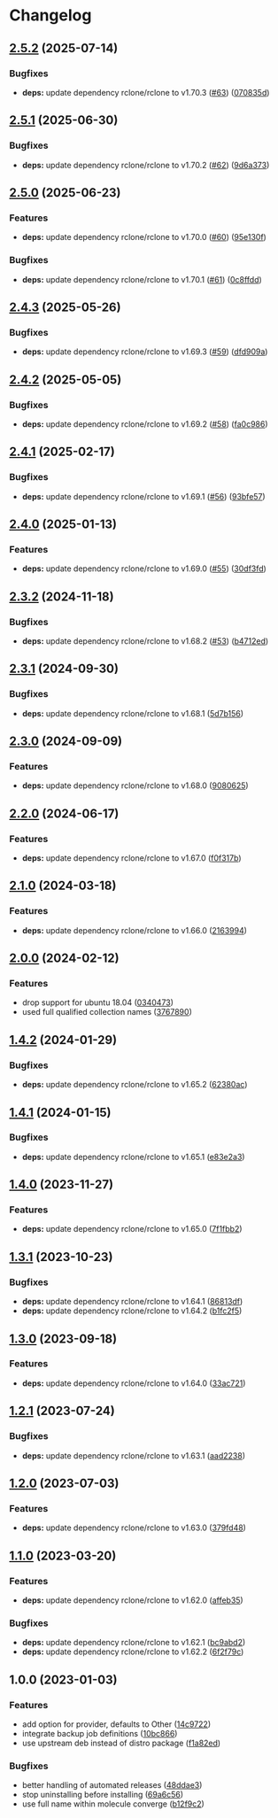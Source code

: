 # Changelog

## [2.5.2](https://github.com/rolehippie/rclone/compare/v2.5.1...v2.5.2) (2025-07-14)


### Bugfixes

* **deps:** update dependency rclone/rclone to v1.70.3 ([#63](https://github.com/rolehippie/rclone/issues/63)) ([070835d](https://github.com/rolehippie/rclone/commit/070835d9803df8ecf6bb76893fcf449e1b05a0ab))

## [2.5.1](https://github.com/rolehippie/rclone/compare/v2.5.0...v2.5.1) (2025-06-30)


### Bugfixes

* **deps:** update dependency rclone/rclone to v1.70.2 ([#62](https://github.com/rolehippie/rclone/issues/62)) ([9d6a373](https://github.com/rolehippie/rclone/commit/9d6a373bc5e2eccc5b7fd989001fbe717d63db4c))

## [2.5.0](https://github.com/rolehippie/rclone/compare/v2.4.3...v2.5.0) (2025-06-23)


### Features

* **deps:** update dependency rclone/rclone to v1.70.0 ([#60](https://github.com/rolehippie/rclone/issues/60)) ([95e130f](https://github.com/rolehippie/rclone/commit/95e130f62c337dc50881ce19ce2136a5106d9146))


### Bugfixes

* **deps:** update dependency rclone/rclone to v1.70.1 ([#61](https://github.com/rolehippie/rclone/issues/61)) ([0c8ffdd](https://github.com/rolehippie/rclone/commit/0c8ffdd82b9f8c686169ea5bd187ea3206d0d359))

## [2.4.3](https://github.com/rolehippie/rclone/compare/v2.4.2...v2.4.3) (2025-05-26)


### Bugfixes

* **deps:** update dependency rclone/rclone to v1.69.3 ([#59](https://github.com/rolehippie/rclone/issues/59)) ([dfd909a](https://github.com/rolehippie/rclone/commit/dfd909a45baa1da87ee6e82ade4a5b3d2e837ec0))

## [2.4.2](https://github.com/rolehippie/rclone/compare/v2.4.1...v2.4.2) (2025-05-05)


### Bugfixes

* **deps:** update dependency rclone/rclone to v1.69.2 ([#58](https://github.com/rolehippie/rclone/issues/58)) ([fa0c986](https://github.com/rolehippie/rclone/commit/fa0c9869c1651d8636882a859944327bf696267c))

## [2.4.1](https://github.com/rolehippie/rclone/compare/v2.4.0...v2.4.1) (2025-02-17)


### Bugfixes

* **deps:** update dependency rclone/rclone to v1.69.1 ([#56](https://github.com/rolehippie/rclone/issues/56)) ([93bfe57](https://github.com/rolehippie/rclone/commit/93bfe57185a663357273a6dd6e8b57785d857a62))

## [2.4.0](https://github.com/rolehippie/rclone/compare/v2.3.2...v2.4.0) (2025-01-13)


### Features

* **deps:** update dependency rclone/rclone to v1.69.0 ([#55](https://github.com/rolehippie/rclone/issues/55)) ([30df3fd](https://github.com/rolehippie/rclone/commit/30df3fdc508e733d0e116003044a564a5d259199))

## [2.3.2](https://github.com/rolehippie/rclone/compare/v2.3.1...v2.3.2) (2024-11-18)


### Bugfixes

* **deps:** update dependency rclone/rclone to v1.68.2 ([#53](https://github.com/rolehippie/rclone/issues/53)) ([b4712ed](https://github.com/rolehippie/rclone/commit/b4712edcf1fb0efe6b79b219591a11fe7bc87d5f))

## [2.3.1](https://github.com/rolehippie/rclone/compare/v2.3.0...v2.3.1) (2024-09-30)


### Bugfixes

* **deps:** update dependency rclone/rclone to v1.68.1 ([5d7b156](https://github.com/rolehippie/rclone/commit/5d7b15645dd720946e6eaa7bf1090faa947334c5))

## [2.3.0](https://github.com/rolehippie/rclone/compare/v2.2.0...v2.3.0) (2024-09-09)


### Features

* **deps:** update dependency rclone/rclone to v1.68.0 ([9080625](https://github.com/rolehippie/rclone/commit/90806250002a1f1e2ba3808a59c9d7ce5fdac837))

## [2.2.0](https://github.com/rolehippie/rclone/compare/v2.1.0...v2.2.0) (2024-06-17)


### Features

* **deps:** update dependency rclone/rclone to v1.67.0 ([f0f317b](https://github.com/rolehippie/rclone/commit/f0f317b90ca104ab244af7d4407ca817b4198eb5))

## [2.1.0](https://github.com/rolehippie/rclone/compare/v2.0.0...v2.1.0) (2024-03-18)


### Features

* **deps:** update dependency rclone/rclone to v1.66.0 ([2163994](https://github.com/rolehippie/rclone/commit/21639948ce59a269dc9cfab7c62226163b33e96f))

## [2.0.0](https://github.com/rolehippie/rclone/compare/v1.4.2...v2.0.0) (2024-02-12)


### Features

* drop support for ubuntu 18.04 ([0340473](https://github.com/rolehippie/rclone/commit/03404732eea9d01b8eb5a21d67ea3a1f3138edbb))
* used full qualified collection names ([3767890](https://github.com/rolehippie/rclone/commit/3767890ee748657571e4708e3383b970dc114e83))

## [1.4.2](https://github.com/rolehippie/rclone/compare/v1.4.1...v1.4.2) (2024-01-29)


### Bugfixes

* **deps:** update dependency rclone/rclone to v1.65.2 ([62380ac](https://github.com/rolehippie/rclone/commit/62380acd9b30bb680eb2a8f8e20a939480eb766d))

## [1.4.1](https://github.com/rolehippie/rclone/compare/v1.4.0...v1.4.1) (2024-01-15)


### Bugfixes

* **deps:** update dependency rclone/rclone to v1.65.1 ([e83e2a3](https://github.com/rolehippie/rclone/commit/e83e2a3a28b34024dc5d293df6f54a83c8261188))

## [1.4.0](https://github.com/rolehippie/rclone/compare/v1.3.1...v1.4.0) (2023-11-27)


### Features

* **deps:** update dependency rclone/rclone to v1.65.0 ([7f1fbb2](https://github.com/rolehippie/rclone/commit/7f1fbb2121ea07beb5f1d4826564b73a0b07b7d9))

## [1.3.1](https://github.com/rolehippie/rclone/compare/v1.3.0...v1.3.1) (2023-10-23)


### Bugfixes

* **deps:** update dependency rclone/rclone to v1.64.1 ([86813df](https://github.com/rolehippie/rclone/commit/86813dfc2b0fa61627145f5de4b44b1b6bfcd44b))
* **deps:** update dependency rclone/rclone to v1.64.2 ([b1fc2f5](https://github.com/rolehippie/rclone/commit/b1fc2f5cdf0676da3e7eabe6fd38e19dcee1f40c))

## [1.3.0](https://github.com/rolehippie/rclone/compare/v1.2.1...v1.3.0) (2023-09-18)


### Features

* **deps:** update dependency rclone/rclone to v1.64.0 ([33ac721](https://github.com/rolehippie/rclone/commit/33ac7211cf6ae88a8732e91333e401acf35792bf))

## [1.2.1](https://github.com/rolehippie/rclone/compare/v1.2.0...v1.2.1) (2023-07-24)


### Bugfixes

* **deps:** update dependency rclone/rclone to v1.63.1 ([aad2238](https://github.com/rolehippie/rclone/commit/aad2238027c11131ec7efb9fc023d1d540b40f0b))

## [1.2.0](https://github.com/rolehippie/rclone/compare/v1.1.0...v1.2.0) (2023-07-03)


### Features

* **deps:** update dependency rclone/rclone to v1.63.0 ([379fd48](https://github.com/rolehippie/rclone/commit/379fd48c9a25e8982e9f1fc8e2f0b3c9a4ee5119))

## [1.1.0](https://github.com/rolehippie/rclone/compare/v1.0.0...v1.1.0) (2023-03-20)


### Features

* **deps:** update dependency rclone/rclone to v1.62.0 ([affeb35](https://github.com/rolehippie/rclone/commit/affeb35cf6d3a064b60d49bea256604f80758940))


### Bugfixes

* **deps:** update dependency rclone/rclone to v1.62.1 ([bc9abd2](https://github.com/rolehippie/rclone/commit/bc9abd21e95af119982ffe3cb757c1255ca3c1a8))
* **deps:** update dependency rclone/rclone to v1.62.2 ([6f2f79c](https://github.com/rolehippie/rclone/commit/6f2f79c8bfe1668196ac6e56196d3aab1a925bf5))

## 1.0.0 (2023-01-03)

### Features

* add option for provider, defaults to Other ([14c9722](https://github.com/rolehippie/rclone/commit/14c97222f0b06daeb77c37568a7f1212b3d94863))
* integrate backup job definitions ([10bc866](https://github.com/rolehippie/rclone/commit/10bc866b07ef200ce0ef84bed7a4965ef7e340e1))
* use upstream deb instead of distro package ([f1a82ed](https://github.com/rolehippie/rclone/commit/f1a82edab57a54d58c620edd6e2467aa66b15bf0))


### Bugfixes

* better handling of automated releases ([48ddae3](https://github.com/rolehippie/rclone/commit/48ddae3d9a2fd7834ec78def1e62e557d94d4d3e))
* stop uninstalling before installing ([69a6c56](https://github.com/rolehippie/rclone/commit/69a6c560dc22d84a1d250dfc39a0dfe843819f4a))
* use full name within molecule converge ([b12f9c2](https://github.com/rolehippie/rclone/commit/b12f9c2c5acbd0b38494315859f4ffbf626cd2d2))
